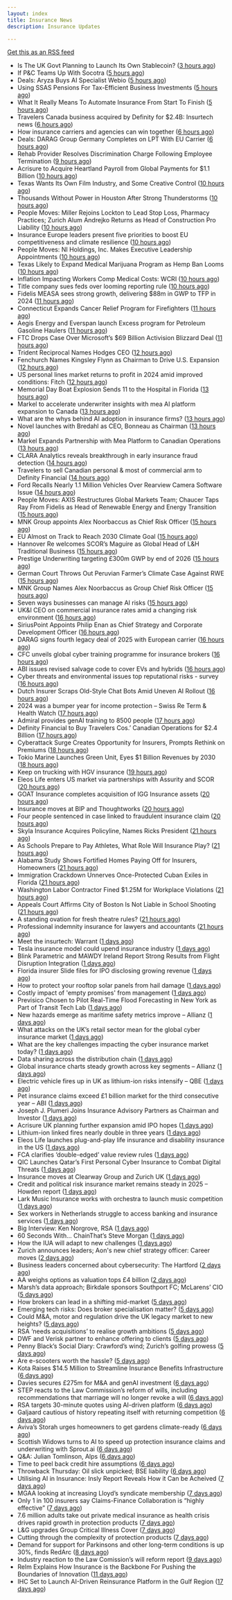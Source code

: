 ```yaml
---
layout: index
title: Insurance News
description: Insurance Updates

---
```


[Get this as an RSS feed](/insurance.rss)

<!-- news_marker starts -->
- Is The UK Govt Planning to Launch Its Own Stablecoin? ([3 hours ago](https://insurance-edge.net/2025/05/28/is-the-uk-govt-planning-to-launch-its-own-stablecoin/))
- If P&C Teams Up With Socotra ([5 hours ago](https://insurance-edge.net/2025/05/28/if-pc-teams-up-with-socotra/))
- Deals: Aryza Buys AI Specialist Webio ([5 hours ago](https://insurance-edge.net/2025/05/28/deals-aryza-buys-ai-specialist-webio/))
- Using SSAS Pensions For Tax-Efficient Business Investments ([5 hours ago](https://insurance-edge.net/2025/05/28/using-ssas-pensions-for-tax-efficient-business-investments/))
- What It Really Means To Automate Insurance From Start To Finish ([5 hours ago](https://insurance-edge.net/2025/05/28/what-it-really-means-to-automate-insurance-from-start-to-finish/))
- Travelers Canada business acquired by Definity for $2.4B: Insurtech news ([6 hours ago](https://www.dig-in.com/news/travelers-canada-acquired-by-definity-2-4b-insurtech-news))
- How insurance carriers and agencies can win together ([6 hours ago](https://www.dig-in.com/opinion/how-insurance-carriers-and-agencies-can-win-together))
- Deals: DARAG Group Germany Completes on LPT With EU Carrier ([6 hours ago](https://insurance-edge.net/2025/05/28/deals-darag-group-germany-completes-on-lpt-with-eu-carrier/))
- Rehab Provider Resolves Discrimination Charge Following Employee Termination ([9 hours ago](https://www.insurancejournal.com/news/midwest/2025/05/28/825367.htm))
- Acrisure to Acquire Heartland Payroll from Global Payments for $1.1 Billion ([10 hours ago](https://www.insurtechinsights.com/acrisure-to-acquire-heartland-payroll-from-global-payments-for-1-1-billion/))
- Texas Wants Its Own Film Industry, and Some Creative Control ([10 hours ago](https://www.insurancejournal.com/news/southcentral/2025/05/28/825363.htm))
- Thousands Without Power in Houston After Strong Thunderstorms ([10 hours ago](https://www.insurancejournal.com/news/southcentral/2025/05/28/825360.htm))
- People Moves: Miller Rejoins Lockton to Lead Stop Loss, Pharmacy Practices; Zurich Alum Andrejko Returns as Head of Construction Pro Liability ([10 hours ago](https://www.insurancejournal.com/news/national/2025/05/28/825333.htm))
- Insurance Europe leaders present five priorities to boost EU competitiveness and climate resilience ([10 hours ago](https://www.reinsurancene.ws/insurance-europe-leaders-present-five-priorities-to-boost-eu-competitiveness-and-climate-resilience/))
- People Moves: NI Holdings, Inc. Makes Executive Leadership Appointments ([10 hours ago](https://www.insurancejournal.com/news/midwest/2025/05/28/825344.htm))
- Texas Likely to Expand Medical Marijuana Program as Hemp Ban Looms ([10 hours ago](https://www.insurancejournal.com/news/southcentral/2025/05/28/825348.htm))
- Inflation Impacting Workers Comp Medical Costs: WCRI ([10 hours ago](https://www.insurancejournal.com/news/national/2025/05/28/825345.htm))
- Title company sues feds over looming reporting rule ([10 hours ago](https://www.dig-in.com/news/title-company-sues-feds-over-looming-reporting-rule))
- Fidelis MEASA sees strong growth, delivering $88m in GWP to TFP in 2024 ([11 hours ago](https://www.reinsurancene.ws/fidelis-measa-sees-strong-growth-delivering-88m-in-gwp-to-tfp-in-2024/))
- Connecticut Expands Cancer Relief Program for Firefighters ([11 hours ago](https://www.insurancejournal.com/news/east/2025/05/28/825324.htm))
- Aegis Energy and Everspan launch Excess program for Petroleum Gasoline Haulers ([11 hours ago](https://www.reinsurancene.ws/aegis-energy-and-everspan-launch-excess-program-for-petroleum-gasoline-haulers/))
- FTC Drops Case Over Microsoft’s $69 Billion Activision Blizzard Deal ([11 hours ago](https://www.insurancejournal.com/news/national/2025/05/28/825322.htm))
- Trident Reciprocal Names Hodges CEO ([12 hours ago](https://www.insurancejournal.com/news/southeast/2025/05/28/825318.htm))
- Fenchurch Names Kingsley Flynn as Chairman to Drive U.S. Expansion ([12 hours ago](https://www.insurtechinsights.com/fenchurch-names-kingsley-flynn-as-chairman-to-drive-u-s-expansion/))
- US personal lines market returns to profit in 2024 amid improved conditions: Fitch ([12 hours ago](https://www.reinsurancene.ws/us-personal-lines-market-returns-to-profit-in-2024-amid-improved-conditions-fitch/))
- Memorial Day Boat Explosion Sends 11 to the Hospital in Florida ([13 hours ago](https://www.insurancejournal.com/news/southeast/2025/05/28/825312.htm))
- Markel to accelerate underwriter insights with mea AI platform expansion to Canada ([13 hours ago](https://www.reinsurancene.ws/markel-to-accelerate-underwriter-insights-with-mea-ai-platform-expansion-to-canada/))
- What are the whys behind AI adoption in insurance firms? ([13 hours ago](https://www.dig-in.com/news/what-are-the-whys-behind-ai-adoption-in-insurance-firms))
- Novel launches with Bredahl as CEO, Bonneau as Chairman ([13 hours ago](https://www.reinsurancene.ws/novel-launches-with-bredahl-as-ceo-bonneau-as-chairman/))
- Markel Expands Partnership with Mea Platform to Canadian Operations ([13 hours ago](https://www.insurtechinsights.com/markel-expands-partnership-with-mea-platform-to-canadian-operations/))
- CLARA Analytics reveals breakthrough in early insurance fraud detection ([14 hours ago](https://www.reinsurancene.ws/clara-analytics-reveals-breakthrough-in-early-insurance-fraud-detection/))
- Travelers to sell Canadian personal & most of commercial arm to Definity Financial ([14 hours ago](https://www.reinsurancene.ws/travelers-to-sell-canadian-personal-most-of-commercial-arm-to-definity-financial/))
- Ford Recalls Nearly 1.1 Million Vehicles Over Rearview Camera Software Issue ([14 hours ago](https://www.insurancejournal.com/news/national/2025/05/28/825303.htm))
- People Moves: AXIS Restructures Global Markets Team; Chaucer Taps Ray From Fidelis as Head of Renewable Energy and Energy Transition ([15 hours ago](https://www.insurancejournal.com/news/international/2025/05/28/825298.htm))
- MNK Group appoints Alex Noorbaccus as Chief Risk Officer ([15 hours ago](https://www.reinsurancene.ws/mnk-group-appoints-alex-noorbaccus-as-chief-risk-officer/))
- EU Almost on Track to Reach 2030 Climate Goal ([15 hours ago](https://www.insurancejournal.com/news/international/2025/05/28/825294.htm))
- Hannover Re welcomes SCOR’s Maguire as Global Head of L&H Traditional Business ([15 hours ago](https://www.reinsurancene.ws/hannover-re-welcomes-scors-maguire-as-global-head-of-lh-traditional-business/))
- Prestige Underwriting targeting £300m GWP by end of 2026 ([15 hours ago](https://www.postonline.co.uk/news/7957825/prestige-underwriting-targeting-%C2%A3300m-gwp-by-end-of-2026))
- German Court Throws Out Peruvian Farmer’s Climate Case Against RWE ([15 hours ago](https://www.insurancejournal.com/news/international/2025/05/28/825288.htm))
- MNK Group Names Alex Noorbaccus as Group Chief Risk Officer ([15 hours ago](https://www.insurtechinsights.com/mnk-group-names-alex-noorbaccus-as-group-chief-risk-officer/))
- Seven ways businesses can manage AI risks ([15 hours ago](https://www.insurancebusinessmag.com/uk/news/cyber/seven-ways-businesses-can-manage-ai-risks-537188.aspx))
- UK&I CEO on commercial insurance rates amid a changing risk environment ([16 hours ago](https://www.insurancebusinessmag.com/uk/news/breaking-news/ukandi-ceo-on-commercial-insurance-rates-amid-a-changing-risk-environment-537187.aspx))
- SiriusPoint Appoints Philip Enan as Chief Strategy and Corporate Development Officer ([16 hours ago](https://www.insurtechinsights.com/siriuspoint-appoints-philip-enan-as-chief-strategy-and-corporate-development-officer/))
- DARAG signs fourth legacy deal of 2025 with European carrier ([16 hours ago](https://www.insurancebusinessmag.com/uk/news/breaking-news/darag-signs-fourth-legacy-deal-of-2025-with-european-carrier-537184.aspx))
- CFC unveils global cyber training programme for insurance brokers ([16 hours ago](https://www.insurancebusinessmag.com/uk/news/cyber/cfc-unveils-global-cyber-training-programme-for-insurance-brokers-537183.aspx))
- ABI issues revised salvage code to cover EVs and hybrids ([16 hours ago](https://www.insurancebusinessmag.com/uk/news/auto-motor/abi-issues-revised-salvage-code-to-cover-evs-and-hybrids-537182.aspx))
- Cyber threats and environmental issues top reputational risks - survey ([16 hours ago](https://www.insurancebusinessmag.com/uk/news/cyber/cyber-threats-and-environmental-issues-top-reputational-risks--survey-537171.aspx))
- Dutch Insurer Scraps Old-Style Chat Bots Amid Uneven AI Rollout ([16 hours ago](https://www.insurancejournal.com/news/international/2025/05/28/825281.htm))
- 2024 was a bumper year for income protection – Swiss Re Term & Health Watch ([17 hours ago](https://ifamagazine.com/2024-was-a-bumper-year-for-income-protection-swiss-re-term-health-watch/))
- Admiral provides genAI training to 8500 people ([17 hours ago](https://www.postonline.co.uk/technology/7957819/admiral-provides-genai-training-to-8500-people))
- Definity Financial to Buy Travelers Cos.’ Canadian Operations for $2.4 Billion ([17 hours ago](https://www.insurancejournal.com/news/international/2025/05/28/825276.htm))
- Cyberattack Surge Creates Opportunity for Insurers, Prompts Rethink on Premiums ([18 hours ago](https://www.insurancejournal.com/news/international/2025/05/28/825261.htm))
- Tokio Marine Launches Green Unit, Eyes $1 Billion Revenues by 2030 ([18 hours ago](https://www.insurancejournal.com/news/international/2025/05/28/825257.htm))
- Keep on trucking with HGV insurance ([19 hours ago](https://www.postonline.co.uk/commercial/7957551/keep-on-trucking-with-hgv-insurance))
- Eleos Life enters US market via partnerships with Assurity and SCOR ([20 hours ago](https://www.insurancebusinessmag.com/uk/news/life-insurance/eleos-life-enters-us-market-via-partnerships-with-assurity-and-scor-537149.aspx))
- GOAT Insurance completes acquisition of IGG Insurance assets ([20 hours ago](https://www.insurancebusinessmag.com/uk/news/breaking-news/goat-insurance-completes-acquisition-of-igg-insurance-assets-537148.aspx))
- Insurance moves at BIP and Thoughtworks ([20 hours ago](https://www.insurancebusinessmag.com/uk/news/breaking-news/insurance-moves-at-bip-and-thoughtworks-537146.aspx))
- Four people sentenced in case linked to fraudulent insurance claim ([20 hours ago](https://www.insurancebusinessmag.com/uk/news/breaking-news/four-people-sentenced-in-case-linked-to-fraudulent-insurance-claim-537145.aspx))
- Skyla Insurance Acquires Policyline, Names Ricks President ([21 hours ago](https://www.insurancejournal.com/news/southeast/2025/05/28/825170.htm))
- As Schools Prepare to Pay Athletes, What Role Will Insurance Play? ([21 hours ago](https://www.insurancejournal.com/news/national/2025/05/28/825234.htm))
- Alabama Study Shows Fortified Homes Paying Off for Insurers, Homeowners ([21 hours ago](https://www.insurancejournal.com/news/southeast/2025/05/28/825141.htm))
- Immigration Crackdown Unnerves Once-Protected Cuban Exiles in Florida ([21 hours ago](https://www.insurancejournal.com/news/southeast/2025/05/28/825146.htm))
- Washington Labor Contractor Fined $1.25M for Workplace Violations ([21 hours ago](https://www.insurancejournal.com/news/west/2025/05/28/824695.htm))
- Appeals Court Affirms City of Boston Is Not Liable in School Shooting ([21 hours ago](https://www.insurancejournal.com/news/east/2025/05/28/825248.htm))
- A standing ovation for fresh theatre rules? ([21 hours ago](https://www.postonline.co.uk/commercial/7957410/a-standing-ovation-for-fresh-theatre-rules))
- Professional indemnity insurance for lawyers and accountants ([21 hours ago](https://www.postonline.co.uk/commercial/7957725/professional-indemnity-insurance-for-lawyers-and-accountants))
- Meet the insurtech: Warrant ([1 days ago](https://www.dig-in.com/news/meet-the-insurtech-warrant))
- Tesla insurance model could upend insurance industry ([1 days ago](https://www.dig-in.com/opinion/tesla-insurance-model-could-upend-insurance-industry))
- Blink Parametric and MAWDY Ireland Report Strong Results from Flight Disruption Integration ([1 days ago](https://www.insurtechinsights.com/blink-parametric-and-mawdy-ireland-report-strong-results-from-flight-disruption-integration/))
- Florida insurer Slide files for IPO disclosing growing revenue ([1 days ago](https://www.dig-in.com/articles/florida-insurer-slide-files-for-ipo-disclosing-growing-revenue))
- How to protect your rooftop solar panels from hail damage ([1 days ago](https://www.dig-in.com/articles/how-to-protect-your-rooftop-solar-panels-from-hail-damage))
- Costly impact of 'empty promises' from management ([1 days ago](https://www.insurancebusinessmag.com/uk/business-strategy/costly-impact-of-empty-promises-from-management-537075.aspx))
- Previsico Chosen to Pilot Real-Time Flood Forecasting in New York as Part of Transit Tech Lab ([1 days ago](https://www.insurtechinsights.com/previsico-chosen-to-pilot-real-time-flood-forecasting-in-new-york-as-part-of-transit-tech-lab/))
- New hazards emerge as maritime safety metrics improve – Allianz ([1 days ago](https://www.insurancebusinessmag.com/uk/news/marine/new-hazards-emerge-as-maritime-safety-metrics-improve--allianz-537061.aspx))
- What attacks on the UK’s retail sector mean for the global cyber insurance market ([1 days ago](https://www.insurancebusinessmag.com/uk/news/breaking-news/what-attacks-on-the-uks-retail-sector-mean-for-the-global-cyber-insurance-market-537050.aspx))
- What are the key challenges impacting the cyber insurance market today? ([1 days ago](https://www.insurancebusinessmag.com/uk/news/cyber/what-are-the-key-challenges-impacting-the-cyber-insurance-market-today-536998.aspx))
- Data sharing across the distribution chain ([1 days ago](https://www.insurancebusinessmag.com/uk/news/breaking-news/data-sharing-across-the-distribution-chain-536997.aspx))
- Global insurance charts steady growth across key segments – Allianz ([1 days ago](https://www.insurancebusinessmag.com/uk/news/breaking-news/global-insurance-charts-steady-growth-across-key-segments--allianz-536991.aspx))
- Electric vehicle fires up in UK as lithium-ion risks intensify – QBE ([1 days ago](https://www.insurancebusinessmag.com/uk/news/auto-motor/electric-vehicle-fires-up-in-uk-as-lithiumion-risks-intensify--qbe-536990.aspx))
- Pet insurance claims exceed £1 billion market for the third consecutive year – ABI ([1 days ago](https://www.insurancebusinessmag.com/uk/news/breaking-news/pet-insurance-claims-exceed-1-billion-market-for-the-third-consecutive-year--abi-536999.aspx))
- Joseph J. Plumeri Joins Insurance Advisory Partners as Chairman and Investor ([1 days ago](https://www.insurtechinsights.com/joseph-j-plumeri-joins-insurance-advisory-partners-as-chairman-and-investor/))
- Acrisure UK planning further expansion amid IPO hopes ([1 days ago](https://www.postonline.co.uk/news/7957733/acrisure-uk-planning-further-expansion-amid-ipo-hopes))
- Lithium-ion linked fires nearly double in three years ([1 days ago](https://www.postonline.co.uk/personal/7957821/lithium-ion-linked-fires-nearly-double-in-three-years))
- Eleos Life launches plug-and-play life insurance and disability insurance in the US ([1 days ago](https://ifamagazine.com/eleos-life-launches-plug-and-play-life-insurance-and-disability-insurance-in-the-us/))
- FCA clarifies ‘double-edged’ value review rules ([1 days ago](https://www.postonline.co.uk/regulation/7957818/fca-clarifies-%E2%80%98double-edged%E2%80%99-value-review-rules))
- QIC Launches Qatar’s First Personal Cyber Insurance to Combat Digital Threats ([1 days ago](https://www.insurtechinsights.com/qic-launches-qatars-first-personal-cyber-insurance-to-combat-digital-threats/))
- Insurance moves at Clearway Group and Zurich UK ([1 days ago](https://www.insurancebusinessmag.com/uk/news/breaking-news/insurance-moves-at-clearway-group-and-zurich-uk-536969.aspx))
- Credit and political risk insurance market remains steady in 2025 – Howden report ([1 days ago](https://www.insurancebusinessmag.com/uk/news/breaking-news/credit-and-political-risk-insurance-market-remains-steady-in-2025--howden-report-536968.aspx))
- Lark Music Insurance works with orchestra to launch music competition ([1 days ago](https://www.insurancebusinessmag.com/uk/news/breaking-news/lark-music-insurance-works-with-orchestra-to-launch-music-competition-536967.aspx))
- Sex workers in Netherlands struggle to access banking and insurance services ([1 days ago](https://www.insurancebusinessmag.com/uk/news/breaking-news/sex-workers-in-netherlands-struggle-to-access-banking-and-insurance-services-536966.aspx))
- Big Interview: Ken Norgrove, RSA ([1 days ago](https://www.postonline.co.uk/commercial/7957757/big-interview-ken-norgrove-rsa))
- 60 Seconds With... ChainThat’s Steve Morgan ([1 days ago](https://www.postonline.co.uk/technology/7957440/60-seconds-with-chainthat%E2%80%99s-steve-morgan))
- How the IUA will adapt to new challenges ([1 days ago](https://www.postonline.co.uk/lloyd%E2%80%99slondon/7957817/how-the-iua-will-adapt-to-new-challenges))
- Zurich announces leaders; Aon's new chief strategy officer: Career moves ([2 days ago](https://www.dig-in.com/news/zurichs-leaders-aons-chief-strategy-officer-career-moves))
- Business leaders concerned about cybersecurity: The Hartford ([2 days ago](https://www.dig-in.com/news/business-leaders-concerned-about-cybersecurity-the-hartford))
- AA weighs options as valuation tops £4 billion ([2 days ago](https://www.insurancebusinessmag.com/uk/news/auto-motor/aa-weighs-options-as-valuation-tops-4-billion-536849.aspx))
- Marsh’s data approach; Birkdale sponsors Southport FC; McLarens’ CIO ([5 days ago](https://www.postonline.co.uk/news/7957810/marsh%E2%80%99s-data-approach-birkdale-sponsors-southport-fc-mclarens%E2%80%99-cio))
- How brokers can lead in a shifting mid-market ([5 days ago](https://www.insurancebusinessmag.com/uk/news/breaking-news/how-brokers-can-lead-in-a-shifting-midmarket-536720.aspx))
- Emerging tech risks: Does broker specialisation matter? ([5 days ago](https://www.insurancebusinessmag.com/uk/news/technology/emerging-tech-risks-does-broker-specialisation-matter-536719.aspx))
- Could M&A, motor and regulation drive the UK legacy market to new heights? ([5 days ago](https://www.postonline.co.uk/reinsurance/7957816/could-ma-motor-and-regulation-drive-the-uk-legacy-market-to-new-heights))
- RSA ‘needs acquisitions’ to realise growth ambitions ([5 days ago](https://www.postonline.co.uk/news/7957807/rsa-%E2%80%98needs-acquisitions%E2%80%99-to-realise-growth-ambitions))
- DWF and Verisk partner to enhance offering to clients ([5 days ago](https://www.postonline.co.uk/news/7957815/dwf-and-verisk-partner-to-enhance-offering-to-clients))
- Penny Black’s Social Diary: Crawford’s wind; Zurich’s golfing prowess ([5 days ago](https://www.postonline.co.uk/people/7957569/penny-black%E2%80%99s-social-diary-crawford%E2%80%99s-wind-zurich%E2%80%99s-golfing-prowess))
- Are e-scooters worth the hassle? ([5 days ago](https://www.postonline.co.uk/regulation/7957744/are-e-scooters-worth-the-hassle))
- Kota Raises $14.5 Million to Streamline Insurance Benefits Infrastructure ([6 days ago](https://www.insurtechinsights.com/kota-raises-14-5-million-to-streamline-insurance-benefits-infrastructure/))
- Davies secures £275m for M&A and genAI investment ([6 days ago](https://www.postonline.co.uk/claims/7957808/davies-secures-%C2%A3275m-for-ma-and-genai-investment))
- STEP reacts to the Law Commission’s reform of wills, including recommendations that marriage will no longer revoke a will ([6 days ago](https://ifamagazine.com/step-reacts-to-the-law-commissions-reform-of-wills-including-recommendations-that-marriage-will-no-longer-revoke-a-will/))
- RSA targets 30-minute quotes using AI-driven platform ([6 days ago](https://www.postonline.co.uk/commercial/7957756/rsa-targets-30-minute-quotes-using-ai-driven-platform))
- Galjaard cautious of history repeating itself with returning competition ([6 days ago](https://www.postonline.co.uk/news/7957781/galjaard-cautious-of-history-repeating-itself-with-returning-competition))
- Aviva’s Storah urges homeowners to get gardens climate-ready ([6 days ago](https://www.postonline.co.uk/personal/7957795/aviva%E2%80%99s-storah-urges-homeowners-to-get-gardens-climate-ready))
- Scottish Widows turns to AI to speed up protection insurance claims and underwriting with Sprout.ai ([6 days ago](https://ifamagazine.com/scottish-widows-turns-to-ai-to-speed-up-protection-insurance-claims-and-underwriting-with-sprout-ai/))
- Q&A: Julian Tomlinson, Alps ([6 days ago](https://www.postonline.co.uk/broker/7957208/qa-julian-tomlinson-alps))
- Time to peel back credit hire assumptions ([6 days ago](https://www.postonline.co.uk/personal/7957762/time-to-peel-back-credit-hire-assumptions))
- Throwback Thursday: Oil slick unpicked; BSE liability ([6 days ago](https://www.postonline.co.uk/commercial/7956605/throwback-thursday-oil-slick-unpicked-bse-liability))
- Utilising AI in Insurance: Insly Report Reveals How it Can be Acheived ([7 days ago](https://thefintechtimes.com/utilising-ai-in-insurance-insly-report-reveals-how-it-can-be-acheived/))
- MGAA looking at increasing Lloyd’s syndicate membership ([7 days ago](https://www.postonline.co.uk/news/7957794/mgaa-looking-at-increasing-lloyd%E2%80%99s-syndicate-membership))
- Only 1 in 100 insurers say Claims-Finance Collaboration is “highly effective” ([7 days ago](https://ifamagazine.com/only-1-in-100-insurers-say-claims-finance-collaboration-is-highly-effective/))
- 7.6 million adults take out private medical insurance as health crisis drives rapid growth in protection products ([7 days ago](https://ifamagazine.com/7-6-million-adults-take-out-private-medical-insurance-as-health-crisis-drives-rapid-growth-in-protection-products/))
- L&G upgrades Group Critical Illness Cover ([7 days ago](https://ifamagazine.com/lg-upgrades-group-critical-illness-cover/))
- Cutting through the complexity of protection products ([7 days ago](https://ifamagazine.com/cutting-through-the-complexity-of-protection-products/))
- Demand for support for Parkinsons and other long-term conditions is up 30%, finds RedArc ([8 days ago](https://ifamagazine.com/demand-for-support-for-parkinsons-and-other-long-term-conditions-is-up-30-finds-redarc/))
- Industry reaction to the Law Comission’s will reform report ([9 days ago](https://ifamagazine.com/industry-reaction-to-the-law-comissions-will-reform-report/))
- Relm Explains How Insurance is the Backbone For Pushing the Boundaries of Innovation ([11 days ago](https://thefintechtimes.com/relm-explains-how-insurance-is-the-backbone-for-pushing-the-boundaries-of-innovation/))
- IHC Set to Launch AI-Driven Reinsurance Platform in the Gulf Region ([17 days ago](https://thefintechtimes.com/ihc-set-to-launch-ai-driven-reinsurance-platform/))

<!-- news_marker ends -->